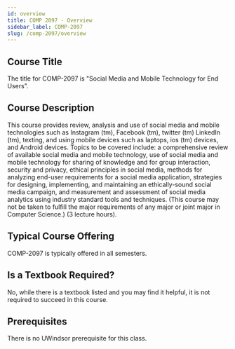 ```yaml
---
id: overview
title: COMP 2097 - Overview
sidebar_label: COMP-2097
slug: /comp-2097/overview
---
```


## Course Title

The title for COMP-2097 is "Social Media and Mobile Technology for End Users".

## Course Description

This course provides review, analysis and use of social media and mobile technologies such as Instagram (tm), Facebook (tm), twitter (tm) LinkedIn (tm), texting, and using mobile devices such as laptops, ios (tm) devices, and Android devices. Topics to be covered include: a comprehensive review of available social media and mobile technology, use of social media and mobile technology for sharing of knowledge and for group interaction, security and privacy, ethical principles in social media, methods for analyzing end-user requirements for a social media application, strategies for designing, implementing, and maintaining an ethically-sound social media campaign, and measurement and assessment of social media analytics using industry standard tools and techniques. (This course may not be taken to fulfill the major requirements of any major or joint major in Computer Science.) (3 lecture hours).

## Typical Course Offering

COMP-2097 is typically offered in all semesters.

## Is a Textbook Required?

No, while there is a textbook listed and you may find it helpful, it is not required to succeed in this course.

## Prerequisites

There is no UWindsor prerequisite for this class.

